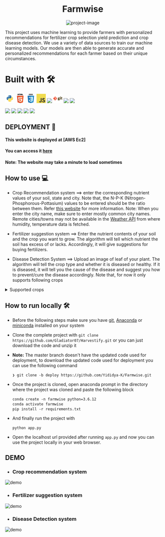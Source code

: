 <h1 align="center" id="title">Farmwise</h1>

<p align="center"><img src="https://socialify.git.ci/Yididya-K/Farmwise/image?description=1&amp;descriptionEditable=Data%20Driven%20Insight%20For%20Better%20Farming%20Decision&amp;language=1&amp;name=1&amp;stargazers=1&amp;theme=Light" alt="project-image"></p>

<p id="description">This project uses machine learning to provide farmers with personalized recommendations for fertilizer crop selection yield prediction and crop disease detection. We use a variety of data sources to train our machine learning models. Our models are then able to generate accurate and personalized recommendations for each farmer based on their unique circumstances.</p>



# Built with 🛠️
<code><img height="30" src="https://raw.githubusercontent.com/github/explore/80688e429a7d4ef2fca1e82350fe8e3517d3494d/topics/python/python.png"></code>
<code><img height="30" src="https://raw.githubusercontent.com/github/explore/80688e429a7d4ef2fca1e82350fe8e3517d3494d/topics/html/html.png"></code>
<code><img height="30" src="https://raw.githubusercontent.com/github/explore/80688e429a7d4ef2fca1e82350fe8e3517d3494d/topics/css/css.png"></code>
<code><img height="30" src="https://raw.githubusercontent.com/github/explore/80688e429a7d4ef2fca1e82350fe8e3517d3494d/topics/javascript/javascript.png"></code>
<code><img height="30" src="https://github.com/tomchen/stack-icons/raw/master/logos/bootstrap.svg"></code>
<code><img height="30" src="https://raw.githubusercontent.com/github/explore/80688e429a7d4ef2fca1e82350fe8e3517d3494d/topics/git/git.png"></code>
<code><img height="30" src="https://symbols.getvecta.com/stencil_80/56_flask.3a79b5a056.jpg"></code>
<code><img height="30" src="https://cdn.iconscout.com/icon/free/png-256/heroku-225989.png"></code>

<code><img height="30" src="https://raw.githubusercontent.com/numpy/numpy/7e7f4adab814b223f7f917369a72757cd28b10cb/branding/icons/numpylogo.svg"></code>
<code><img height="30" src="https://raw.githubusercontent.com/pandas-dev/pandas/761bceb77d44aa63b71dda43ca46e8fd4b9d7422/web/pandas/static/img/pandas.svg"></code>
<code><img height="30" src="https://matplotlib.org/_static/logo2.svg"></code>
<code><img height="30" src="https://upload.wikimedia.org/wikipedia/commons/thumb/0/05/Scikit_learn_logo_small.svg/1280px-Scikit_learn_logo_small.svg.png"></code>
<code><img height="30" src="https://raw.githubusercontent.com/pytorch/pytorch/39fa0b5d0a3b966a50dcd90b26e6c36942705d6d/docs/source/_static/img/pytorch-logo-dark.svg"></code>

## DEPLOYMENT 🚀


#### This website is deployed at [AWS Ec2]
#### You can access it [here](http://ec2-52-15-93-123.us-east-2.compute.amazonaws.com:8080/)
#### Note: The website may take a minute to load sometimes
## How to use 💻

- Crop Recommendation system ==> enter the corresponding nutrient values of your soil, state and city. Note that, the N-P-K (Nitrogen-Phosphorous-Pottasium) values to be entered should be the ratio between them. Refer [this website](https://www.gardeningknowhow.com/garden-how-to/soil-fertilizers/fertilizer-numbers-npk.htm) for more information.
Note: When you enter the city name, make sure to enter mostly common city names. Remote cities/towns may not be available in the [Weather API](https://openweathermap.org/) from where humidity, temperature data is fetched.

- Fertilizer suggestion system ==> Enter the nutrient contents of your soil and the crop you want to grow. The algorithm will tell which nutrient the soil has excess of or lacks. Accordingly, it will give suggestions for buying fertilizers.

- Disease Detection System ==> Upload an image of leaf of your plant. The algorithm will tell the crop type and whether it is diseased or healthy. If it is diseased, it will tell you the cause of the disease and suggest you how to prevent/cure the disease accordingly.
Note that, for now it only supports following crops

<details>
  <summary>Supported crops
</summary>

- Apple
- Blueberry
- Cherry
- Corn
- Grape
- Pepper
- Orange
- Peach
- Potato
- Soybean
- Strawberry
- Tomato
- Squash
- Raspberry
</details>

## How to run locally 🛠️
- Before the following steps make sure you have [git](https://git-scm.com/download), [Anaconda](https://www.anaconda.com/) or [miniconda](https://docs.conda.io/en/latest/miniconda.html) installed on your system
- Clone the complete project with `git clone https://github.com/Gladiator07/Harvestify.git` or you can just download the code and unzip it
- **Note:** The master branch doesn't have the updated code used for deployment, to download the updated code used for deployment you can use the following command
  ```
  ❯ git clone -b deploy https://github.com/Yididya-K/Farmwise.git 
  ```
  
- Once the project is cloned, open anaconda prompt in the directory where the project was cloned and paste the following block
  ```
  conda create -n farmwise python=3.6.12
  conda activate farmwise
  pip install -r requirements.txt
  ```
- And finally run the project with
  ```
  python app.py
  ```
- Open the localhost url provided after running `app.py` and now you can use the project locally in your web browser.
## DEMO

- ### Crop recommendation system

![demo](https://media.giphy.com/media/90JbjdAa5nDq3TJh5u/giphy.gif)

- ### Fertilizer suggestion system

![demo](https://media.giphy.com/media/FLftUXMFo8N2bBjAXq/giphy.gif)


- ### Disease Detection system
![demo](https://media.giphy.com/media/NnMwEp2tGZdfnJbyjr/giphy.gif)




